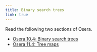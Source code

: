 ```yaml
---
title: Binary search trees
link: true
---
```


Read the following two sections of Osera.

* [Osera 10.4: Binary search trees](https://www.cs.grinnell.edu/~rebelsky/Courses/CSC207/osera/chap10.pdf)
* [Osera 11.4: Tree maps](https://www.cs.grinnell.edu/~rebelsky/Courses/CSC207/osera/chap11.pdf)

